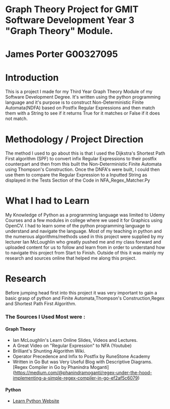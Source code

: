 # Graph Theory Project for GMIT Software Development Year 3 "Graph Theory" Module. 
# James Porter G00327095


# Introduction
This is a project I made for my Third Year Graph Theory Module of my Software Development Degree.
It's written using the python programming language and it's purpose is to construct Non-Deterministic Finite Automata(NDFA) based on Postfix Regular Expressions and then match them with a String to see if it returns True for it matches or False if it does not match.

# Methodology / Project Direction

The method I used to go about this is that I used the Dijkstra's Shortest Path First algorithm (SPF) to convert infix Regular Expressions to their postfix counterpart and then from this built the Non-Deterministic Finite Automata using Thompson's Construction.
Once the DNFA's were built, I could then use them to compare the Regular Expression to a Inputted String as displayed in the Tests Section of the Code in NFA_Regex_Matcher.Py

# What I had to Learn

My Knowledge of Python as a programming language was limited to Udemy Courses and a few modules in college where we used it for Graphics using OpenCV. I had to learn some of the python programming language to understand and navigate the language. Most of my teaching in python and the numerous algorithms/methods used in this project were supplied by my lecturer Ian McLoughlin who greatly pushed me and my class forward and uploaded content for us to follow and learn from in order to understand how to navigate this project from Start to Finish.
Outside of this it was mainly my research and sources online that helped  me along this project. 

# Research

Before jumping head first into this project it was very important to gain a basic grasp of python and Finite Automata,Thompson's Construction,Regex and Shortest Path First Algorithm.

### The Sources I Used Most were :

#### Graph Theory
- Ian McLoughlin's Learn Online Slides, Videos and Lectures.
- A Great Video on "Regular Expression" to NFA (Youtube)
- Brilliant's Shunting Algorithm Wiki.
- Operator Precedence and Infix to Postfix by RuneStone Academy
- Written in Go But was Very Useful Blog with Descriptive Diagrams. [Regex Compiler in Go by Phanindra Moganti]
(https://medium.com/@phanindramoganti/regex-under-the-hood-implementing-a-simple-regex-compiler-in-go-ef2af5c6079)
#### Python
- [Learn Python Website](https://www.learnpython.org/)
